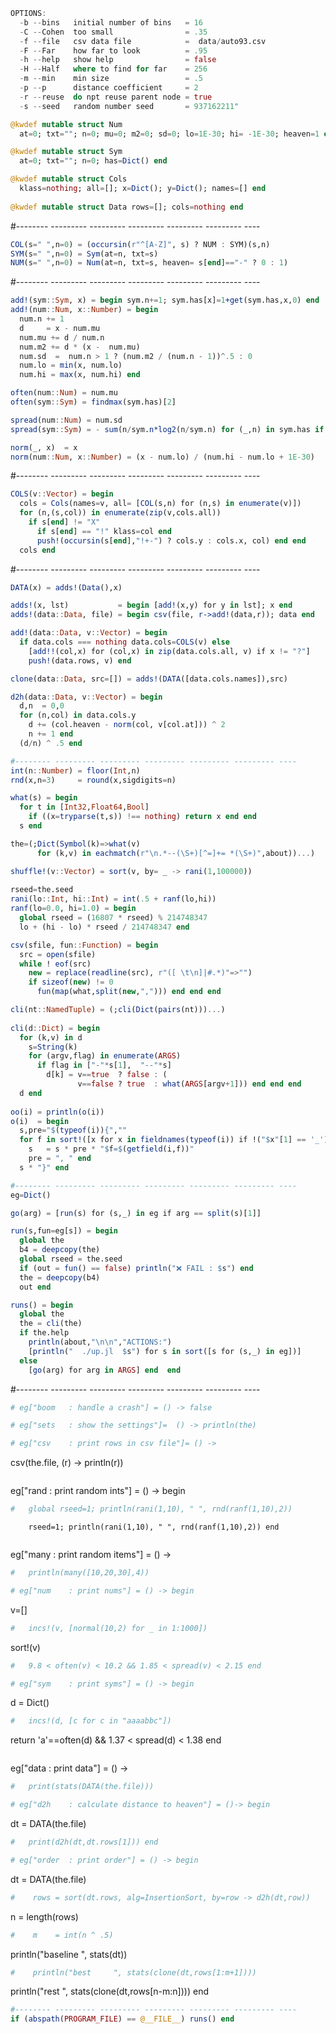 
```julia
OPTIONS:
  -b --bins   initial number of bins   = 16
  -C --Cohen  too small                = .35
  -f --file   csv data file            =  data/auto93.csv
  -F --Far    how far to look          = .95
  -h --help   show help                = false
  -H --Half   where to find for far    = 256
  -m --min    min size                 = .5
  -p --p      distance coefficient     = 2
  -r --reuse  do npt reuse parent node = true
  -s --seed   random number seed       = 937162211"
```



```julia
@kwdef mutable struct Num
  at=0; txt=""; n=0; mu=0; m2=0; sd=0; lo=1E-30; hi= -1E-30; heaven=1 end
```



```julia
@kwdef mutable struct Sym
  at=0; txt=""; n=0; has=Dict() end
```



```julia
@kwdef mutable struct Cols 
  klass=nothing; all=[]; x=Dict(); y=Dict(); names=[] end  
 
@kwdef mutable struct Data rows=[]; cols=nothing end
```

#-------- --------- --------- --------- --------- --------- ----

```julia
COL(s=" ",n=0) = (occursin(r"^[A-Z]", s) ? NUM : SYM)(s,n) 
SYM(s=" ",n=0) = Sym(at=n, txt=s) 
NUM(s=" ",n=0) = Num(at=n, txt=s, heaven= s[end]=="-" ? 0 : 1)
```

#-------- --------- --------- --------- --------- --------- ----

```julia
add!(sym::Sym, x) = begin sym.n+=1; sym.has[x]=1+get(sym.has,x,0) end 
add!(num::Num, x::Number) = begin 
  num.n += 1
  d     = x - num.mu
  num.mu += d / num.n
  num.m2 += d * (x -  num.mu)
  num.sd  =  num.n > 1 ? (num.m2 / (num.n - 1))^.5 : 0
  num.lo = min(x, num.lo)
  num.hi = max(x, num.hi) end
```



```julia
often(num::Num) = num.mu
often(sym::Sym) = findmax(sym.has)[2]
```



```julia
spread(num::Num) = num.sd
spread(sym::Sym) = - sum(n/sym.n*log2(n/sym.n) for (_,n) in sym.has if n>0) 
```



```julia
norm(_, x)  = x 
norm(num::Num, x::Number) = (x - num.lo) / (num.hi - num.lo + 1E-30)
```

#-------- --------- --------- --------- --------- --------- ----

```julia
COLS(v::Vector) = begin
  cols = Cols(names=v, all= [COL(s,n) for (n,s) in enumerate(v)])
  for (n,(s,col)) in enumerate(zip(v,cols.all))
    if s[end] != "X" 
      if s[end] == "!" klass=col end
      push!(occursin(s[end],"!+-") ? cols.y : cols.x, col) end end  
  cols end
```

#-------- --------- --------- --------- --------- --------- ----

```julia
DATA(x) = adds!(Data(),x)
```



```julia
adds!(x, lst)           = begin [add!(x,y) for y in lst]; x end
adds!(data::Data, file) = begin csv(file, r->add!(data,r)); data end
```



```julia
add!(data::Data, v::Vector) = begin
  if data.cols === nothing data.cols=COLS(v) else  
    [add!!(col,x) for (col,x) in zip(data.cols.all, v) if x != "?"]
    push!(data.rows, v) end 
```



```julia
clone(data::Data, src=[]) = adds!(DATA([data.cols.names]),src) 
```



```julia
d2h(data::Data, v::Vector) = begin
  d,n  = 0,0
  for (n,col) in data.cols.y 
    d += (col.heaven - norm(col, v[col.at])) ^ 2 
    n += 1 end 
  (d/n) ^ .5 end
```



```julia
#-------- --------- --------- --------- --------- --------- ----
int(n::Number) = floor(Int,n)
rnd(x,n=3)     = round(x,sigdigits=n)
```



```julia
what(s) = begin
  for t in [Int32,Float64,Bool] 
    if ((x=tryparse(t,s)) !== nothing) return x end end 
  s end
```



```julia
the=(;Dict(Symbol(k)=>what(v) 
      for (k,v) in eachmatch(r"\n.*--(\S+)[^=]+= *(\S+)",about))...)  
```



```julia
shuffle!(v::Vector) = sort(v, by= _ -> rani(1,100000))
              
rseed=the.seed
rani(lo::Int, hi::Int) = int(.5 + ranf(lo,hi)) 
ranf(lo=0.0, hi=1.0) = begin
  global rseed = (16807 * rseed) % 214748347 
  lo + (hi - lo) * rseed / 214748347 end
```



```julia
csv(sfile, fun::Function) = begin 
  src = open(sfile)
  while ! eof(src)
    new = replace(readline(src), r"([ \t\n]|#.*)"=>"")
    if sizeof(new) != 0
      fun(map(what,split(new,","))) end end end
```



```julia
cli(nt::NamedTuple) = (;cli(Dict(pairs(nt)))...) 
  
cli(d::Dict) = begin
  for (k,v) in d 
    s=String(k) 
    for (argv,flag) in enumerate(ARGS)  
      if flag in ["-"*s[1],  "--"*s] 
        d[k] = v==true  ? false : (
               v==false ? true  : what(ARGS[argv+1])) end end end 
  d end
 
oo(i) = println(o(i)) 
o(i)  = begin
  s,pre="$(typeof(i)){",""
  for f in sort!([x for x in fieldnames(typeof(i)) if !("$x"[1] == '_')])
    s   = s * pre * "$f=$(getfield(i,f))"
    pre = ", " end
  s * "}" end 
```



```julia
#-------- --------- --------- --------- --------- --------- ----
eg=Dict()
```



```julia
go(arg) = [run(s) for (s,_) in eg if arg == split(s)[1]]  
```



```julia
run(s,fun=eg[s]) = begin
  global the 
  b4 = deepcopy(the) 
  global rseed = the.seed
  if (out = fun() == false) println("❌ FAIL : $s") end
  the = deepcopy(b4)
  out end
```



```julia
runs() = begin
  global the
  the = cli(the)
  if the.help 
    println(about,"\n\n","ACTIONS:") 
    [println("  ./up.jl  $s") for s in sort([s for (s,_) in eg])]
  else        
    [go(arg) for arg in ARGS] end  end
```

#-------- --------- --------- --------- --------- --------- ----

```julia
# eg["boom   : handle a crash"] = () -> false
```



```julia
# eg["sets   : show the settings"]=  () -> println(the)
```



```julia
# eg["csv    : print rows in csv file"]= () -> 
```

 csv(the.file, (r) -> println(r))

```julia

```

eg["rand   : print random ints"] =  () ->  begin

```julia
#   global rseed=1; println(rani(1,10), " ", rnd(ranf(1,10),2))
```

        rseed=1; println(rani(1,10), " ", rnd(ranf(1,10),2)) end

```julia

```

eg["many   : print random items"] =  () ->  

```julia
#   println(many([10,20,30],4))
```



```julia
# eg["num    : print nums"] = () -> begin
```

 v=[]

```julia
#   incs!(v, [normal(10,2) for _ in 1:1000])
```

 sort!(v)

```julia
#   9.8 < often(v) < 10.2 && 1.85 < spread(v) < 2.15 end
```



```julia
# eg["sym    : print syms"] = () -> begin
```

 d = Dict() 

```julia
#   incs!(d, [c for c in "aaaabbc"])
```

 return 'a'==often(d) && 1.37 < spread(d) < 1.38  end

```julia

```

eg["data   : print data"] =  () ->  

```julia
#   print(stats(DATA(the.file)))
```



```julia
# eg["d2h    : calculate distance to heaven"] = ()-> begin
```

 dt = DATA(the.file) 

```julia
#   print(d2h(dt,dt.rows[1])) end
```



```julia
# eg["order  : print order"] = () -> begin
```

  dt    = DATA(the.file) 

```julia
#    rows = sort(dt.rows, alg=InsertionSort, by=row -> d2h(dt,row))
```

  n    = length(rows)

```julia
#    m    = int(n ^ .5)
```

  println("baseline ", stats(dt))

```julia
#    println("best     ", stats(clone(dt,rows[1:m+1])))
```

  println("rest     ", stats(clone(dt,rows[n-m:n]))) end

```julia
#-------- --------- --------- --------- --------- --------- ----
if (abspath(PROGRAM_FILE) == @__FILE__) runs() end
